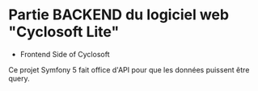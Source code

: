 # Partie BACKEND du logiciel web "Cyclosoft Lite"

- Frontend Side of Cyclosoft

Ce projet Symfony 5 fait office d'API pour que les données puissent
être query.